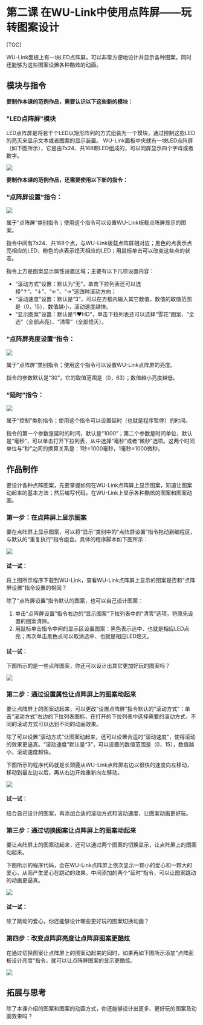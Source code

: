 # 第二课 在WU-Link中使用点阵屏——玩转图案设计

\[TOC\]

WU-Link面板上有一块LED点阵屏，可以非常方便地设计并显示各种图案，同时还能够为这些图案设置各种酷炫的动画。

## 模块与指令

**要制作本课的范例作品，需要认识以下这些新的模块：**

### "LED点阵屏"模块

LED点阵屏是将若干个LED以矩形阵列的方式组装为一个模块，通过控制这些LED的亮灭来显示文本或者图案的显示装置。 WU-Link面板中央就有一块LED点阵屏（如下图所示），它是由7x24、共168颗LED组成的，可以同屏显示四个字母或者数字。

![](../../.gitbook/assets/wulink2-1.png)

**要制作本课的范例作品，还需要使用以下新的指令：**

### “点阵屏设置”指令：

![](../../.gitbook/assets/wulink2-a.png)

属于“点阵屏”类别指令；使用这个指令可以设置WU-Link板载点阵屏显示的图案。

指令中间有7x24、共168个点，与WU-Link板载点阵屏相对应；黑色的点表示点亮相应的LED，粉色的点表示熄灭相应的LED；用鼠标单击可以改变这些点的状态。

指令上方是图案显示属性设置区域；主要有以下几项设置内容：

* “滚动方式”设置：默认为“无”，单击下拉列表还可以选择“↑”、“↓”、“←”、“→”这四种滚动方向；
* “滚动速度”设置：默认是“3”，可以在方框内输入其它数值，数值的取值范围是（0，15），数值越小，滚动速度越快。
* “显示图案”设置：默认是“I❤HD”，单击下拉列表还可以选择“雪花”图案、“全选”（全部点亮）、“清零”（全部熄灭）。

### “点阵屏亮度设置”指令：

![](../../.gitbook/assets/wulink2-b.png)

属于“点阵屏”类别指令；使用这个指令可以设置WU-Link点阵屏的亮度。

指令的参数默认是“30”，它的取值范围是（0，63）；数值越小亮度越低。

### “延时”指令：

![](../../.gitbook/assets/wulink2-c.png)

属于“控制”类别指令；使用这个指令可以设置延时（也就是程序暂停）的时间。

指令的第一个参数是延时的时间，默认是“1000”；第二个参数是时间单位，默认是“毫秒”，可以单击打开下拉列表，从中选择“毫秒”或者“微秒”选项。这两个时间单位与“秒”之间的换算关系是：1秒=1000毫秒，1毫秒=1000微秒。

## 作品制作

要设计各种点阵图案，先要掌握如何在WU-Link点阵屏上显示图案，知道让图案动起来的基本方法；然后编写代码，在WU-Link上显示各种酷炫的图案和图案动画。

### 第一步：在点阵屏上显示图案

要在点阵屏上显示图案，可以将“显示”类别中的“点阵屏设置”指令拖动到编程区，与默认的“重复执行”指令组合。具体的程序脚本如下图所示：

![](../../.gitbook/assets/wulink2-2.png)

#### 试一试：

将上图所示程序下载到WU-Link，查看WU-Link点阵屏上显示的图案是否和“点阵屏设置”指令设置的相同？

除了“点阵屏设置”指令默认的图案，也可以自己设计图案：

1. 单击“点阵屏设置”指令右边的“显示图案”下拉列表中的“清零”选项，将原先设置的图案清除。
2. 用鼠标单击指令中间的显示区设置图案：黑色表示选中、也就是相应LED点亮；再次单击黑色点可以取消选中、也就是相应LED熄灭。

#### 试一试：

下图所示的是一些点阵图案，你还可以设计出其它更加好玩的图案吗？

![](../../.gitbook/assets/wulink2-3.png)

### 第二步：通过设置属性让点阵屏上的图案动起来

要让点阵屏上的图案动起来，可以更改“设置点阵屏”指令默认的“滚动方式”：单击“滚动方式”右边的下拉列表图标，在打开的下拉列表中选择需要的滚动方式，不同的滚动方式可以达到不同的动画效果。

除了可以设置“滚动方式”让图案动起来，还可以设置合适的“滚动速度”，使得滚动的效果更逼真。“滚动速度”默认是“3”，可以设置的数值范围是（0，15），数值越小，滚动速度越快。

下图所示的程序代码就是长颈鹿从WU-Link点阵屏右边以很快的速度向左移动，移动到最左边以后，再从右边开始重新向左移动。

![](../../.gitbook/assets/wulink2-4.png)

#### 试一试：

结合自己设计的图案，再添加合适的滚动方式和滚动速度，让图案动画更好玩。

### 第三步：通过切换图案让点阵屏上的图案动起来

要让点阵屏上的图案动起来，还可以通过两个图案的切换显示，让点阵屏上的图案动起来。

下图所示的程序代码，会在WU-Link点阵屏上依次显示一颗小的爱心和一颗大的爱心，从而产生爱心在跳动的效果。中间添加的两个“延时”指令，可以让图案跳动的动画更逼真。

![](../../.gitbook/assets/wulink2-5.png)

#### 试一试：

除了跳动的爱心，你还能够设计哪些更好玩的图案切换动画？

### 第四步：改变点阵屏亮度让点阵屏图案更酷炫

在通过切换图案让点阵屏上的图案动起来的同时，如果再如下图所示添加“点阵面板设计亮度”指令，就可以让点阵屏图案的显示更酷炫。

![](../../.gitbook/assets/wulink2-6.png)

## 拓展与思考

除了本课介绍的图案和图案的动画方式，你还能够设计出更多、更好玩的图案及动画效果吗？

